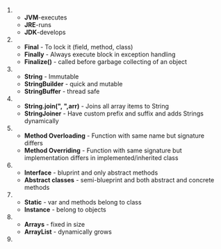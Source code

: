 1. - **JVM**-executes
   -  **JRE**-runs
   - **JDK**-develops


2. - **Final** - To lock it (field, method, class)
   - **Finally** - Always execute block in exception handling
   - **Finalize()** - called before garbage collecting of an object


3. - **String** - Immutable
   - **StringBuilder** - quick and mutable
   - **StringBuffer** - thread safe


4. - **String.join(", ",arr)** - Joins all array items to String
   - **StringJoiner** - Have custom prefix and suffix and adds Strings dynamically


5. - **Method Overloading** - Function with same name but signature differs
   - **Method Overriding** - Function with same signature but implementation differs in implemented/inherited class


6. - **Interface** - bluprint and only abstract methods
   - **Abstract classes** - semi-blueprint and both abstract and concrete methods


7. - **Static** - var and methods belong to class
   - **Instance** - belong to objects


8. - **Arrays** - fixed in size
   - **ArrayList** - dynamically grows

9.